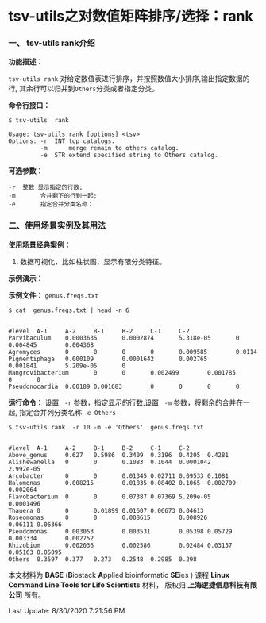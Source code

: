 # tsv-utils之对数值矩阵排序/选择：rank

### 一、 tsv-utils rank介绍

**功能描述：**

`tsv-utils rank` 对给定数值表进行排序，并按照数值大小排序,输出指定数据的行, 其余行可以归并到`Others`分类或者指定分类。

**命令行接口：**

    $ tsv-utils  rank

    Usage: tsv-utils rank [options] <tsv>
    Options: -r  INT top catalogs.
             -m      merge remain to others catalog.
             -e  STR extend specified string to Others catalog.


**可选参数：**

    -r  整数 显示指定的行数;
    -m       合并剩下的行到一起;
    -e       指定合并分类名称；  


### 二、使用场景实例及其用法

**使用场景经典案例：**

1.  数据可视化，比如柱状图，显示有限分类特征。

**示例演示：**

**示例文件：** `genus.freqs.txt`


    $ cat  genus.freqs.txt | head -n 6


    #level  A-1     A-2     B-1     B-2     C-1     C-2
    Parvibaculum    0.0003635       0.0002874       5.318e-05       0       0.004845        0.004368
    Agromyces       0       0       0       0       0.009585        0.0114
    Pigmentiphaga   0.000109        0.0001642       0.002765        0.001841        5.209e-05       0
    Mangrovibacterium       0       0       0.002499        0.001785        0       0
    Pseudonocardia  0.00189 0.001683        0       0       0       0


**运行命令：** 设置 ` -r` 参数，指定显示的行数,设置 ` -m` 参数，将剩余的合并在一起, 指定合并列分类名称 `-e Others`


    $ tsv-utils rank  -r 10 -m -e 'Others'  genus.freqs.txt


    #level  A-1     A-2     B-1     B-2     C-1     C-2
    Above_genus     0.627   0.5986  0.3409  0.3196  0.4205  0.4281
    Alishewanella   0       0       0.1083  0.1044  0.0001042       2.992e-05
    Arcobacter      0       0       0.01345 0.02711 0.09533 0.1081
    Halomonas       0.008215        0.01835 0.08402 0.1065  0.002709        0.002064
    Flavobacterium  0       0       0.07387 0.07369 5.209e-05       0.0001496
    Thauera 0       0       0.01899 0.01607 0.06673 0.04613
    Roseomonas      0       0       0.008615        0.008926        0.06111 0.06366
    Pseudomonas     0.003053        0.003531        0.05398 0.05729 0.003334        0.002752
    Rhizobium       0.002036        0.002586        0.02484 0.03157 0.05163 0.05095
    Others  0.3597  0.377   0.273   0.2548  0.2985  0.298


本文材料为 **BASE** (**B**iostack **A**pplied bioinformatic **SE**ies ) 课程 **Linux Command Line Tools for Life Scientists** 材料， 版权归 **上海逻捷信息科技有限公司** 所有。

Last Update: 8/30/2020 7:21:56 PM

